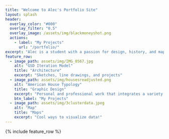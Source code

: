 ```yaml
---
title: "Welcome to Alec's Portfolio Site"
layout: splash
header:
  overlay_color: "#000"
  overlay_filter: "0.5"
  overlay_image: /assets/img/blackmoneyshot.png
  actions:
    - label: "My Projects"
      url: "/portfolio/"
excerpt: "Alec is a student with a passion for design, history, and maps! He wants to pursue a career in architecture and urban design. Check out some of his projects!"
feature_row:
  - image_path: assets/img/IMG_0567.jpg
    alt: "GSD Iteration Model"
    title: "Architecture"
    excerpt: "Sketches, line drawings, and projects"
  - image_path: assets/img/housesreadjusted.png
    alt: "American House Typology"
    title: "Graphic Design"
    excerpt: "Personal and professional work that integrates a variety of design tools and processes"
    btn_label: "My Projects"
  - image_path: assets/img/3clusterdata.jpeg
    alt: "Map"
    title: "Maps"
    excerpt: "Cool ways to visualize data!"
---
```


{% include feature_row %}


